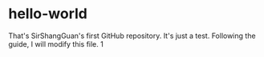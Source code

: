 # hello-world
That's SirShangGuan's first GitHub repository. It's just a test.
Following the guide, I will modify this file.
1
